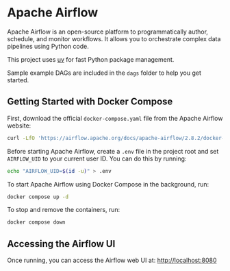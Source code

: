 # Apache Airflow

Apache Airflow is an open-source platform to programmatically author, schedule, and monitor workflows. It allows you to orchestrate complex data pipelines using Python code.

This project uses [uv](https://github.com/astral-sh/uv) for fast Python package management.

Sample example DAGs are included in the `dags` folder to help you get started.

## Getting Started with Docker Compose

First, download the official `docker-compose.yaml` file from the Apache Airflow website:

```bash
curl -LfO 'https://airflow.apache.org/docs/apache-airflow/2.8.2/docker-compose.yaml'
```

Before starting Apache Airflow, create a `.env` file in the project root and set `AIRFLOW_UID` to your current user ID. You can do this by running:

```bash
echo "AIRFLOW_UID=$(id -u)" > .env
```

To start Apache Airflow using Docker Compose in the background, run:

```bash
docker compose up -d
```

To stop and remove the containers, run:

```bash
docker compose down
```

## Accessing the Airflow UI

Once running, you can access the Airflow web UI at: [http://localhost:8080](http://localhost:8080)